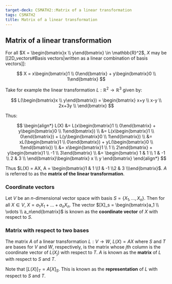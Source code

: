 ```yaml
---
target-deck: CSMATH2::Matrix of a linear transformation
tags: CSMATH2
title: Matrix of a linear transformation
---
```


## Matrix of a linear transformation

For all $X = \begin{bmatrix}x \\ y\end{bmatrix} \in \mathbb{R}^2$, $X$ may be [[2D_vectors#Basis vectors|written as a linear combination of basis vectors]]:

$$
X = x\begin{bmatrix}1 \\ 0\end{bmatrix} + y\begin{bmatrix}0 \\ 1\end{bmatrix}
$$

Take for example the linear transformation $L: \mathbb{R}^2 \to \mathbb{R}^3$ given by:

$$
L(\begin{bmatrix}x \\ y\end{bmatrix}) = \begin{bmatrix}
x+y \\
x-y \\
2x+3y \\
\end{bmatrix}
$$

Thus:

$$
\begin{align*}
L(X) &= L(x\begin{bmatrix}1 \\ 0\end{bmatrix} + y\begin{bmatrix}0 \\ 1\end{bmatrix}) \\
&= L(x\begin{bmatrix}1 \\ 0\end{bmatrix}) + L(y\begin{bmatrix}0 \\ 1\end{bmatrix}) \\
&= xL(\begin{bmatrix}1 \\ 0\end{bmatrix}) + yL(\begin{bmatrix}0 \\ 1\end{bmatrix}) \\
&= x\begin{bmatrix}1 \\ 1 \\ 2\end{bmatrix} + y\begin{bmatrix}1 \\ -1 \\ 3\end{bmatrix} \\
&= \begin{bmatrix}
1 & 1 \\
1 & -1 \\
2 & 3 \\
\end{bmatrix}\begin{bmatrix}
x \\
y
\end{bmatrix}
\end{align*}
$$

Thus $L(X) = AX, A = \begin{bmatrix}1 & 1 \\1 & -1 \\2 & 3 \\\end{bmatrix}$. $A$ is referred to as the **matrix of the linear transformation**. 

<!--ID: 1722692623182-->

### Coordinate vectors

Let $V$ be an $n$-dimensional vector space with basis $S = \{X_1, \dots, X_n\}$. Then for all $X \in V$, $X = a_1X_1 + \dots + a_nX_n$. The vector $[X]_s = \begin{bmatrix}a_1 \\ \vdots \\ a_n\end{bmatrix}$ is known as the **coordinate vector** of $X$ with respect to $S$.

<!--ID: 1722692623186-->

### Matrix with respect to two bases

The matrix $A$ of a linear transformation $L: V \to W, \ L(X) = AX$ where $S$ and $T$ are bases for $V$ and $W$, respectively, is the matrix whose $j$th column is the coordinate vector of $L(X_j)$ with respect to $T$. $A$ is known as the **matrix** of $L$ with respect to $S$ and $T$.

Note that $[L(X)]_T = A[X]_S$. This is known as the **representation** of $L$ with respect to $S$ and $T$. 

<!--ID: 1722692623189-->
